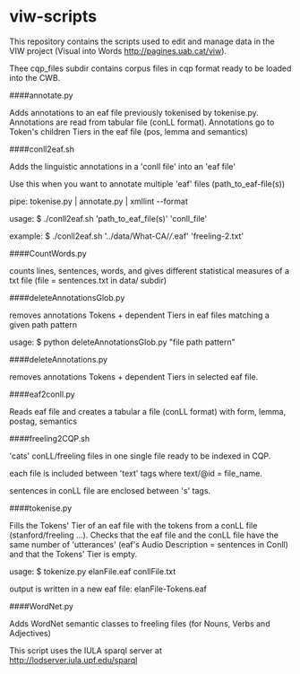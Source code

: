 # viw-scripts

This repository contains the scripts used to edit and manage data in the VIW project (Visual into Words http://pagines.uab.cat/viw).

Thee cqp_files subdir contains corpus files in cqp format ready to be loaded into the CWB.



####annotate.py

Adds annotations to an eaf file previously tokenised by tokenise.py.
Annotations are read from tabular file (conLL format).
Annotations go to Token's children Tiers in the eaf file (pos, lemma and semantics)

####conll2eaf.sh

Adds the linguistic annotations in a 'conll file' into an 'eaf file'

Use this when you want to annotate multiple 'eaf' files (path_to_eaf-file(s))

pipe:  tokenise.py | annotate.py | xmllint --format 

usage: $ ./conll2eaf.sh 'path_to_eaf_file(s)' 'conll_file'

example: $ ./conll2eaf.sh '../data/What-CA/*/*.eaf' 'freeling-2.txt'

####CountWords.py

counts lines, sentences, words, and gives different statistical measures of a txt file (file = sentences.txt in data/ subdir)

####deleteAnnotationsGlob.py

removes annotations Tokens + dependent Tiers in eaf files matching a given path pattern

usage: $ python deleteAnnotationsGlob.py "file path pattern"

####deleteAnnotations.py

removes annotations Tokens + dependent Tiers in selected eaf file.

####eaf2conll.py

Reads eaf file and creates a tabular a file (conLL format) with form, lemma, postag, semantics

####freeling2CQP.sh

'cats' conLL/freeling files in one single file ready to be indexed in CQP.

each file is included between 'text' tags where text/@id = file_name. 

sentences in conLL file are enclosed between 's' tags.

####tokenise.py

Fills the Tokens' Tier of an eaf file with the tokens from a conLL file (stanford/freeling ...). 
Checks that the eaf file and the conLL file have the same number of 'utterances' 
(eaf's Audio Description = sentences in Conll) and that the Tokens' Tier is empty.

usage: $ tokenize.py elanFile.eaf conllFile.txt

output is written in a new eaf file: elanFile-Tokens.eaf

####WordNet.py

Adds WordNet semantic classes to freeling files (for Nouns, Verbs and Adjectives)

This script uses the IULA sparql server at http://lodserver.iula.upf.edu/sparql





